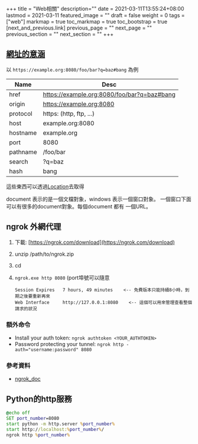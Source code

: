 +++
title = "Web相關"
description=""
date = 2021-03-11T13:55:24+08:00
lastmod = 2021-03-11
featured_image = ""
draft = false
weight = 0
tags = ["web"]
markmap = true
toc_markmap = true
toc_bootstrap = true
[next_and_previous.link]
  previous_page = ""
  next_page = ""
  previous_section = ""
  next_section = ""
+++

## [網址的意涵](https://developer.mozilla.org/en-US/docs/Web/API/Location#result)

以 ``https://example.org:8080/foo/bar?q=baz#bang`` 為例

| Name | Desc |
| ---- | ---- |
href     | https://example.org:8080/foo/bar?q=baz#bang
origin   | https://example.org:8080
protocol | https: (http, ftp, ...)
host     | example.org:8080
hostname | example.org
port     | 8080
pathname | /foo/bar
search   | ?q=baz
hash     | bang

這些東西可以透過[Location](https://developer.mozilla.org/en-US/docs/Web/API/Location#result)去取得

document 表示的是一個文檔對象，windows 表示一個窗口對象。
一個窗口下面可以有很多的document對象。每個document 都有 一個URL。



## ngrok 外網代理

1. 下載: [https://ngrok.com/download](https://ngrok.com/download)
2. unzip /path/to/ngrok.zip
3. cd
4. ``ngrok.exe http 8080``  (port埠號可以隨意

    ```
    Session Expires   7 hours, 49 minutes    <-- 免費版本只能持續8小時，到期之後要重新再來
    Web Interface     http://127.0.0.1:8080    <-- 這個可以用來管理查看整個請求的狀況
    ```

### 額外命令

- Install your auth token: ``ngrok authtoken <YOUR_AUTHTOKEN>``
- Password protecting your tunnel: ``ngrok http -auth="username:password" 8080``

### 參考資料

- [ngrok_doc](https://ngrok.com/docs)


## Python的http服務

```bat
@echo off
SET port_number=8080
start python -m http.server %port_number%
start http://localhost:%port_number%/
ngrok http %port_number%
```
